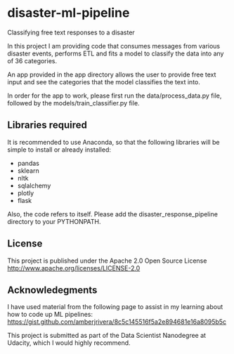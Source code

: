 # disaster-ml-pipeline
Classifying free text responses to a disaster

In this project I am providing code that consumes messages from various disaster events, performs ETL and fits a model to classify the data into any of 36 categories.

An app provided in the app directory allows the user to provide free text input and see the categories that the model classifies the text into.

In order for the app to work, please first run the data/process_data.py file, followed by the models/train_classifier.py file.

## Libraries required

It is recommended to use Anaconda, so that the following libraries will be simple to install or already installed:

* pandas
* sklearn
* nltk
* sqlalchemy
* plotly
* flask

Also, the code refers to itself. Please add the disaster_response_pipeline directory to your PYTHONPATH.

## License

This project is published under the Apache 2.0 Open Source License
http://www.apache.org/licenses/LICENSE-2.0

## Acknowledegments

I have used material from the following page to assist in my learning about how to code up ML pipelines: https://gist.github.com/amberjrivera/8c5c145516f5a2e894681e16a8095b5c

This project is submitted as part of the Data Scientist Nanodegree at Udacity, which I would highly recommend.